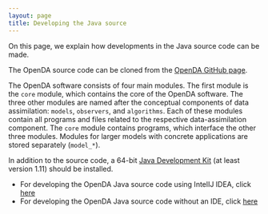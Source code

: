 ```yaml
---
layout: page
title: Developing the Java source
---
```

On this page, we explain how developments in the Java source code can be made.

The OpenDA source code can be cloned from the [OpenDA GitHub page](https://github.com/OpenDA-Association/OpenDA).

The OpenDA software consists of four main modules. The first module is the `core` module, which contains the core of the OpenDA software. The three other modules are named after the conceptual components of data assimilation: `models`, `observers`, and `algorithms`. Each of these modules contain all programs and files related to the respective data-assimilation component. The `core` module contains programs, which interface the other three modules. Modules for larger models with concrete applications are stored separately (`model_*`).

In addition to the source code, a 64-bit [Java Development Kit](https://docs.aws.amazon.com/corretto/latest/corretto-11-ug/downloads-list.html) (at least version 1.11) should be installed. 

* For developing the OpenDA Java source code using IntelIJ IDEA, click [here](https://openda-association.github.io/wiki/IntelIJ)
* For developing the OpenDA Java source code without an IDE, click [here](https://openda-association.github.io/wiki/)
